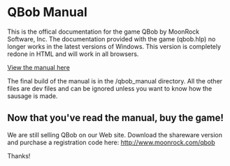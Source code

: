 # QBob Manual

This is the offical documentation for the game QBob by MoonRock Software, Inc. The documentation provided with the game (qbob.hlp) no longer works in the latest versions of Windows. This version is completely redone in HTML and will work in all browsers.

[View the manual here](https://projectsoffun.github.io/QBob-Manual/)

The final build of the manual is in the /qbob_manual directory. All the other files are dev files and can be ignored unless you want to know how the sausage is made.

## Now that you've read the manual, buy the game!

We are still selling QBob on our Web site. Download the shareware version and purchase a registration code here: http://www.moonrock.com/qbob

Thanks!
